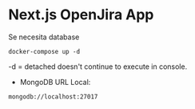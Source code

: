# Next.js OpenJira App

Se necesita database

```
docker-compose up -d
```

-d = detached
doesn't continue to execute in console.

- MongoDB URL Local:

```
mongodb://localhost:27017
```
